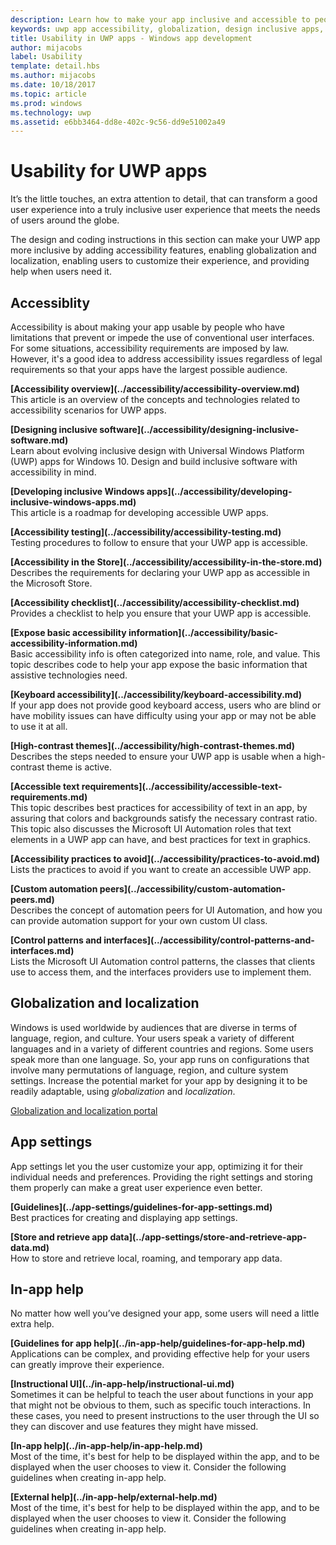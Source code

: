 ```yaml
---
description: Learn how to make your app inclusive and accessible to people around the world.
keywords: uwp app accessibility, globalization, design inclusive apps, accessibility app requirements
title: Usability in UWP apps - Windows app development
author: mijacobs
label: Usability
template: detail.hbs
ms.author: mijacobs
ms.date: 10/18/2017
ms.topic: article
ms.prod: windows
ms.technology: uwp
ms.assetid: e6bb3464-dd8e-402c-9c56-dd9e51002a49
---
```

# Usability for UWP apps

<link rel="stylesheet" href="https://az835927.vo.msecnd.net/sites/uwp/Resources/css/custom.css">

It’s the little touches, an extra attention to detail, that can transform a good user experience into a truly inclusive user experience that meets the needs of users around the globe.

The design and coding instructions in this section can make your UWP app more inclusive by adding accessibility features, enabling globalization and localization, enabling users to customize their experience, and providing help when users need it.


## Accessiblity

Accessibility is about making your app usable by people who have limitations that prevent or impede the use of conventional user interfaces. For some situations, accessibility requirements are imposed by law. However, it's a good idea to address accessibility issues regardless of legal requirements so that your apps have the largest possible audience.

<div class="side-by-side">
<div class="side-by-side-content">
  <div class="side-by-side-content-left">
<p><b>[Accessibility overview](../accessibility/accessibility-overview.md)</b> <br/> This article is an overview of the concepts and technologies related to accessibility scenarios for UWP apps.</p>
  </div>
  <div class="side-by-side-content-right">
<p><b>[Designing inclusive software](../accessibility/designing-inclusive-software.md)</b><br/>Learn about evolving inclusive design with Universal Windows Platform (UWP) apps for Windows 10.  Design and build inclusive software with accessibility in mind.</p>
  </div>
</div>
</div>

<div class="side-by-side">
<div class="side-by-side-content">
  <div class="side-by-side-content-left">
<p><b>[Developing inclusive Windows apps](../accessibility/developing-inclusive-windows-apps.md)</b><br/> This article is a roadmap for developing accessible UWP apps.</p>
  </div>
  <div class="side-by-side-content-right">
<p><b>[Accessibility testing](../accessibility/accessibility-testing.md) </b><br/>Testing procedures to follow to ensure that your UWP app is accessible.</p>
  </div>
</div>
</div>

<div class="side-by-side">
<div class="side-by-side-content">
  <div class="side-by-side-content-left">
<p><b>[Accessibility in the Store](../accessibility/accessibility-in-the-store.md)</b><br/>Describes the requirements for declaring your UWP app as accessible in the Microsoft Store.</p>
  </div>
  <div class="side-by-side-content-right">
<p><b>[Accessibility checklist](../accessibility/accessibility-checklist.md)</b><br/>Provides a checklist to help you ensure that your UWP app is accessible.</p>
  </div>
</div>
</div>

<div class="side-by-side">
<div class="side-by-side-content">
  <div class="side-by-side-content-left">
<p><b>[Expose basic accessibility information](../accessibility/basic-accessibility-information.md)</b><br/>Basic accessibility info is often categorized into name, role, and value. This topic describes code to help your app expose the basic information that assistive technologies need.</p>
  </div>
  <div class="side-by-side-content-right">
<p><b>[Keyboard accessibility](../accessibility/keyboard-accessibility.md)</b><br/>If your app does not provide good keyboard access, users who are blind or have mobility issues can have difficulty using your app or may not be able to use it at all.</p>
  </div>
</div>
</div>

<div class="side-by-side">
<div class="side-by-side-content">
  <div class="side-by-side-content-left">
<p><b>[High-contrast themes](../accessibility/high-contrast-themes.md)</b><br/>Describes the steps needed to ensure your UWP app is usable when a high-contrast theme is active. </p>
  </div>
  <div class="side-by-side-content-right">
<p><b>[Accessible text requirements](../accessibility/accessible-text-requirements.md)</b><br/>This topic describes best practices for accessibility of text in an app, by assuring that colors and backgrounds satisfy the necessary contrast ratio. This topic also discusses the Microsoft UI Automation roles that text elements in a UWP app can have, and best practices for text in graphics.</p>
  </div>
</div>
</div>

<div class="side-by-side">
<div class="side-by-side-content">
  <div class="side-by-side-content-left">
<p><b>[Accessibility practices to avoid](../accessibility/practices-to-avoid.md)</b><br/>Lists the practices to avoid if you want to create an accessible UWP app.</p>
  </div>
  <div class="side-by-side-content-right">
<p><b>[Custom automation peers](../accessibility/custom-automation-peers.md)</b><br/>Describes the concept of automation peers for UI Automation, and how you can provide automation support for your own custom UI class.</p>
  </div>
</div>
</div>

<div class="side-by-side">
<div class="side-by-side-content">
  <div class="side-by-side-content-left">
<p><b>[Control patterns and interfaces](../accessibility/control-patterns-and-interfaces.md)</b><br/>Lists the Microsoft UI Automation control patterns, the classes that clients use to access them, and the interfaces providers use to implement them.</p>
  </div>
  <div class="side-by-side-content-right">
<p><b></b>   
</p>
  </div>
</div>
</div>

## Globalization and localization

Windows is used worldwide by audiences that are diverse in terms of language, region, and culture. Your users speak a variety of different languages and in a variety of different countries and regions. Some users speak more than one language. So, your app runs on configurations that involve many permutations of language, region, and culture system settings. Increase the potential market for your app by designing it to be readily adaptable, using *globalization* and *localization*.

[Globalization and localization portal](../globalizing/globalizing-portal.md)

## App settings

App settings let you the user customize your app, optimizing it for their individual needs and preferences. Providing the right settings and storing them properly can make a great user experience even better.

<div class="side-by-side">
<div class="side-by-side-content">
  <div class="side-by-side-content-left">
<p><b>[Guidelines](../app-settings/guidelines-for-app-settings.md)</b><br/>Best practices for creating and displaying app settings.</p>
  </div>
  <div class="side-by-side-content-right">
<p><b>[Store and retrieve app data](../app-settings/store-and-retrieve-app-data.md)</b><br/>How to store and retrieve local, roaming, and temporary app data.</p>
  </div>
</div>
</div>

## In-app help
No matter how well you’ve designed your app, some users will need a little extra help.

<div class="side-by-side">
<div class="side-by-side-content">
  <div class="side-by-side-content-left">
<p><b>[Guidelines for app help](../in-app-help/guidelines-for-app-help.md)</b><br/>Applications can be complex, and providing effective help for your users can greatly improve their experience.
</p>
  </div>
  <div class="side-by-side-content-right">
<p><b>[Instructional UI](../in-app-help/instructional-ui.md)</b><br/>Sometimes it can be helpful to teach the user about functions in your app that might not be obvious to them, such as specific touch interactions. In these cases, you need to present instructions to the user through the UI so they can discover and use features they might have missed.</p>
  </div>
</div>
</div>

<div class="side-by-side">
<div class="side-by-side-content">
  <div class="side-by-side-content-left">
<p><b>[In-app help](../in-app-help/in-app-help.md)</b><br/>Most of the time, it's best for help to be displayed within the app, and to be displayed when the user chooses to view it. Consider the following guidelines when creating in-app help.</p>
  </div>
  <div class="side-by-side-content-right">
<p><b>[External help](../in-app-help/external-help.md)</b><br/>Most of the time, it's best for help to be displayed within the app, and to be displayed when the user chooses to view it. Consider the following guidelines when creating in-app help.</p>
  </div>
</div>
</div>
